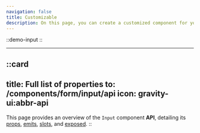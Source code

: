 ```yaml
---
navigation: false
title: Customizable
description: On this page, you can create a customized component for your Vue applications by adjusting its properties to suit your needs. It provides a live preview of the component’s code and behavior, allowing you to design dynamic and user-friendly interfaces effortlessly.
---
```

::demo-input
::

---

::card
---
title: Full list of properties
to: /components/form/input/api
icon: gravity-ui:abbr-api
---
This page provides an overview of the `Input` component **API**, detailing its [props](/components/form/input/api#props), [emits](/components/form/input/api#emits), [slots](/components/form/input/api#slots), and [exposed](/components/form/input/api#expose).
::